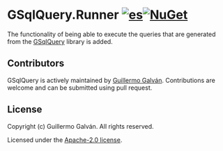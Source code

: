 # GSqlQuery.Runner [![es](https://img.shields.io/badge/lang-es-red.svg)](./README.es.md)[![NuGet](https://img.shields.io/nuget/v/GSqlQuery.Runner.svg)](https://www.nuget.org/packages/GSqlQuery.Runner)

The functionality of being able to execute the queries that are generated from the [GSqlQuery](https://github.com/guillermo-galvan/GSqlQuery) library is added.

## Contributors

GSqlQuery is actively maintained by [Guillermo Galván](https://github.com/guillermo-galvan). Contributions are welcome and can be submitted using pull request.

## License
Copyright (c) Guillermo Galván. All rights reserved.

Licensed under the [Apache-2.0 license](./LICENSE).
